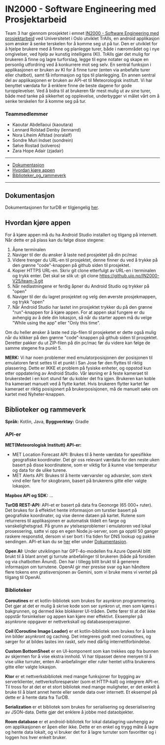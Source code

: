 # IN2000 - Software Engineering med Prosjektarbeid

Team 3 har gjennom prosjektet i emnet [IN2000 - Software Engineering med prosjektarbeid](https://www.uio.no/studier/emner/matnat/ifi/IN2000/) ved Universitetet i Oslo utviklet TrAIls, en android applikasjon som ønsker å senke terskelen for å komme seg ut på tur. Den er utviklet for å hjelpe brukere med å finne og planlegge turer, både i nærområdet og i nye omgivelser, ved hjelp av kunstig intelligens (KI). TrAIls gjør det mulig for brukeren å finne og lagre turforslag, legge til egne notater og skape en personlig utfordring ved å konkurrere mot seg selv. En sentral funksjon i applikasjonen er bruken av KI for å finne turer (enten via anbefalte turer eller chatbot), samt få informasjon og tips til planlegging. En annen sentral del av applikasjonen er bruken av API-et til Meteorologisk institutt. Vi har benyttet værdata for å enklere finne de beste dagene for gode turopplevelser. Ved å bidra til at brukeren får mest mulig ut av sine turer, både med tanke på sikkerhet og opplevelse, underbygger vi målet vårt om å senke terskelen for å komme seg på tur.

### Teammedlemmer
* Kaoutar Abdellaoui (kaoutara)
* Lennard Rolstad Denby (lennarrd)
* Nora Liheim Alfstad (noralalf)
* Sondre Muri Indset (sondrein)
* Sølve Rostad (solveros)
* Zara Hope Adair (zjadair)

***

* [Dokumentasjon](#dokumentasjon)
* [Hvordan kjøre appen](#hvordan-kjøre-appen)
* [Biblioteker_og_rammeverk](#biblioteker-og-rammeverk)

***

## Dokumentasjon
Dokumentasjonen for turDB er tilgjengelig [her](http://turdb.info.gf:3000).

## Hvordan kjøre appen
For å kjøre appen må du ha Android Studio installert og tilgang på internett. Når dette er på plass kan du følge disse stegene:
1. Åpne terminalen
2. Naviger til der du ønsker å laste ned prosjektet på din pc/mac
3. Videre trenger du URL-en til prosjektet, denne finner du ved å trykke på den grønne "code"-knappen på github siden til prosjektet.
4. Kopier HTTPS URL-en. Skriv git clone etterfulgt av URL-en i terminalen og trykk enter. Det skal se slik ut: git clone https://github.uio.no/IN2000-V25/team-3.git
5. Når nedlastningene er ferdig åpner du Android Studio og trykker på "open"
6. Naviger til der du lagret prosjektet og velg den øverste prosjekmappen, og trykk "open"
7. Når Android Studio har lastet inn prosjektet trykker du på den grønne "run"-knappen for å kjøre appen. For at appen skal fungere er du avhengig av å dele din lokasjon, så når du starter appen må du velge "While using the app" eller "Only this time".

Om du heller ønsker å laste ned zip-filen til prosjeketet er dette også mulig når du klikker på den grønne "code"-knappen på github siden til prosjektet. Deretter pakker du ut ZIP-filen på din pc/mac før du videre kan følge de samme stegene fra punkt 5.

**MERK:** Vi har noen problemer med emulatorposisjonen der posisjonen til emulatoren først settes til et punkt i San Jose før den flyttes til riktig plassering. Dette er IKKE et problem på fysiske enheter, og oppstod kun etter oppdatering av Android Studio. Vår løsning er å feste kameraet til brukerstedet i en kort stund før du kobler det fra igjen. Brukeren kan koble fra kameraet manuelt ved å flytte kartet. Hvis brukeren flytter kartet før kameraet er riktig posisjonert på brukerposisjonen, må de manuelt søke om kartet med Nyheter-knappen.

## Biblioteker og rammeverk
**Språk:** Kotlin, Java, **Byggverktøy:** Gradle

### API-er
**MET(Meteorologisk Institutt) API-er:**
- MET Location Forecast API: Brukes til å hente værdata for spesifikke geografiske koordinater. Det gir oss relevant værdata for den neste uken basert på disse koordinatene, som er viktig for å kunne vise temperatur og data for de ulike turene.
- MET Alerts API: Brukes til å hente værvarsler og advarsler, som sterk vind eller fare for skogbrann, basert på brukerens gitte eller valgte lokasjon.

**Mapbox API og SDK:** ...

**TurDB REST-API:** API-et er basert på data fra Geonorge (65 000+ ruter). Det brukes for å effektivt hente informasjon om turstier basert på geografiske koordinater, og vise denne dataen på kartet. Rutene som returneres til applikasjonen er automatisk tildelt en farge og vanskelighetsgrad. På grunn av ytelsesproblemer i emulatoren ved lokal prosessering, satte vi opp en egen Node.js-server, som ga opptil 50 ganger raskere responstid, dersom vi ser bort i fra tiden for DNS lookup og pakke sendingen. API-et kan du se [her](http://turdb.info.gf:3000/) eller under [Dokumentasjon](#dokumentasjon).

**Open AI:** Under utviklingen har GPT-4o-modellen fra Azure OpenAI blitt brukt til å blant annet gi turrute anbefalinger til brukeren (både på forsiden og via chatbotten Ånund). Den har i tillegg blitt brukt til å generere informasjon om turrutene. OpenAI gir mer presise svar og kan håndtere flere tokens enn gratisversjonen av Gemini, som vi bruke mens vi ventet på tilgang til OpenAI.

### Biblioteker
**Coroutines** er et kotlin-bibliotek som brukes for asynkron programmering. Det gjør at det er mulig å skrive kode som ser synkron ut, men som kjøres i bakgrunnen, og dermed ikke blokkerer UI-tråden. Dette fører til at det ikke oppstår forsinkelser og appen kan kjøre mer effektivt. Eksempler på asynkrone oppgaver er nettverkskall og databaseoperasjoner.

**Coil (Coroutine Image Loader)** er et kotlin-bibliotek som brukes for å laste inn bilder asynkront og caching. Det integreres godt med coroutines, og sørger for at bildes lastes inn raskt, selv med dårlig internettforbindelse.

**Custom BottomSheet** er en UI-komponent som kan trekkes opp fra bunnen av skjermen for å vise ekstra innhold. Vi har tilpasset denne menyen til å vise ulike turruter, enten AI-anbefalinger eller ruter hentet utifra brukerens gitte eller valgte lokasjon.

**Ktor** er et nettverksbibliotek med mange funksjoner for bygging av serverklienter, nettverksforespørsler (som et HTTP-kall) og integrere API-er. Til tross for at det er et stort bibliotek med mange muligheter, er det enkelt å bruke til å blant annet hente eller sende data over internett. Et eksempel på dette er å hente data fra TurDB.

**Serialization** er et bibliotek som brukes for serialisering og deserialisering av JSON-data. Dette gjør det enklere å jobbe med dataobjekter.

**Room database** er et android-bibliotek for lokal datalagring uavhengig av om applikasjonen er åpen eller ikke. Dette er en enkel og trygg måte å lagre og hente data lokalt, og vi bruker det for å lagre turruter som favoritter og i loggen hos hver enkelt bruker.